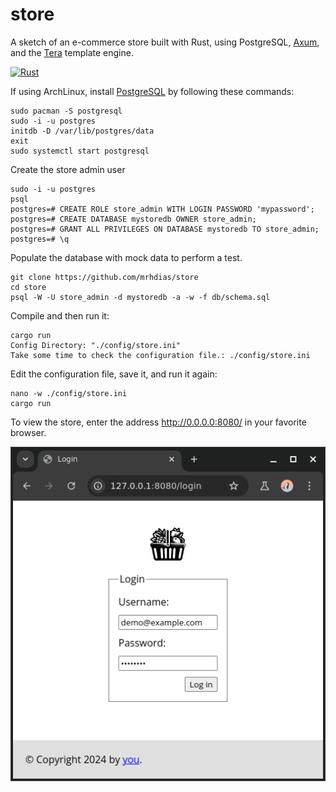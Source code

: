 # store
A sketch of an e-commerce store built with Rust, using PostgreSQL, [Axum](https://github.com/tokio-rs/axum), and the [Tera](https://keats.github.io/tera/) template engine.

[![Rust](https://github.com/mrhdias/store/actions/workflows/rust.yml/badge.svg)](https://github.com/mrhdias/store/actions/workflows/rust.yml)

If using ArchLinux, install [PostgreSQL](https://wiki.archlinux.org/title/PostgreSQL) by following these commands:
```
sudo pacman -S postgresql
sudo -i -u postgres
initdb -D /var/lib/postgres/data
exit
sudo systemctl start postgresql
```
Create the store admin user
```
sudo -i -u postgres
psql
postgres=# CREATE ROLE store_admin WITH LOGIN PASSWORD 'mypassword';
postgres=# CREATE DATABASE mystoredb OWNER store_admin;
postgres=# GRANT ALL PRIVILEGES ON DATABASE mystoredb TO store_admin;
postgres=# \q
```
Populate the database with mock data to perform a test.
```
git clone https://github.com/mrhdias/store
cd store
psql -W -U store_admin -d mystoredb -a -w -f db/schema.sql
```
Compile and then run it:
```
cargo run
Config Directory: "./config/store.ini"
Take some time to check the configuration file.: ./config/store.ini
```
Edit the configuration file, save it, and run it again:
```
nano -w ./config/store.ini
cargo run
```
To view the store, enter the address http://0.0.0.0:8080/ in your favorite browser.

![Login Screenshot](https://raw.githubusercontent.com/mrhdias/store/main/screenshots/login.png)
